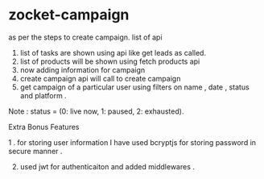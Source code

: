 # zocket-campaign
as per the steps to create campaign.
list of api
1. list of tasks are shown using api like get leads as called.
2. list of products will be shown using fetch products api
3. now adding information for campaign
4. create campaign api will call to create campaign
5. get campaign of a particular user using filters on name , date , status and platform .

Note  : status = (0: live now, 1: paused, 2: exhausted).


Extra Bonus Features

1 . for storing user information I have used bcryptjs for storing password in secure manner .

2. used jwt for authenticaiton and added middlewares .
